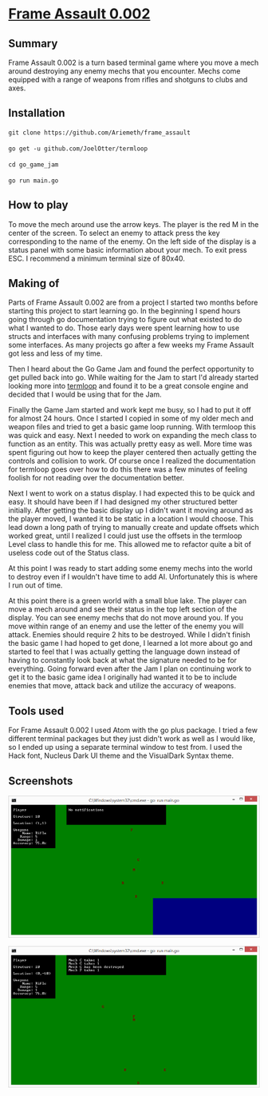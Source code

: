 # [Frame Assault 0.002](https://github.com/Ariemeth/frame_assault)

## Summary
Frame Assault 0.002 is a turn based terminal game where you move a mech around destroying any enemy mechs that you encounter.  Mechs come equipped with a range of weapons from rifles and shotguns to clubs and axes.  

## Installation

~~~
git clone https://github.com/Ariemeth/frame_assault

go get -u github.com/JoelOtter/termloop

cd go_game_jam

go run main.go
~~~

## How to play
To move the mech around use the arrow keys. The player is the red M in the center of the screen.  To select an enemy to attack press the key corresponding to the name of the enemy.  On the left side of the display is a status panel with some basic information about your mech.  To exit press ESC.  I recommend a minimum terminal size of 80x40.  

## Making of
Parts of Frame Assault 0.002 are from a project I started two months before starting this project to start learning go.  In the beginning I spend hours going through go documentation trying to figure out what existed to do what I wanted to do.  Those early days were spent learning how to use structs and interfaces with many confusing problems trying to implement some interfaces.  As many projects go after a few weeks my Frame Assault got less and less of my time.

Then I heard about the Go Game Jam and found the perfect opportunity to get pulled back into go.  While waiting for the Jam to start I'd already started looking more into [termloop](https://github.com/JoelOtter/termloop) and found it to be a great console engine and decided that I would be using that for the Jam.

Finally the Game Jam started and work kept me busy, so I had to put it off for almost 24 hours.  Once I started I copied in some of my older mech and weapon files and tried to get a basic game loop running.  With termloop this was quick and easy.  Next I needed to work on expanding the mech class to function as an entity.  This was actually pretty easy as well.  More time was spent figuring out how to keep the player centered then actually getting the controls and collision to work.  Of course once I realized the documentation for termloop goes over how to do this there was a few minutes of feeling foolish for not reading over the documentation better.

Next I went to work on a status display.  I had expected this to be quick and easy.  It should have been if I had designed my other structured better initially.  After getting the basic display up I didn't want it moving around as the player moved, I wanted it to be static in a location I would choose.  This lead down a long path of trying to manually create and update offsets which worked great, until I realized I could just use the offsets in the termloop Level class to handle this for me.  This allowed me to refactor quite a bit of useless code out of the Status class.

At this point I was ready to start adding some enemy mechs into the world to destroy even if I wouldn't have time to add AI.  Unfortunately this is where I run out of time.

At this point there is a green world with a small blue lake.  The player can move a mech around and see their status in the top left section of the display. You can see enemy mechs that do not move around you. If you move within range of an enemy and use the letter of the enemy you will attack.  Enemies should require 2 hits to be destroyed. While I didn't finish the basic game I had hoped to get done, I learned a lot more about go and started to feel that I was actually getting the language down instead of having to constantly look back at what the signature needed to be for everything.  Going forward even after the Jam I plan on continuing work to get it to the basic game idea I originally had wanted it to be to include enemies that move, attack back and utilize the accuracy of weapons.

## Tools used
For Frame Assault 0.002 I used Atom with the go plus package.  I tried a few different terminal packages but they just didn't work as well as I would like, so I ended up using a separate terminal window to test from.  I used the Hack font, Nucleus Dark UI theme and the VisualDark Syntax theme.

## Screenshots
![Image1](media/gameShot1.png)

![Image2](media/gameShot2.png)
